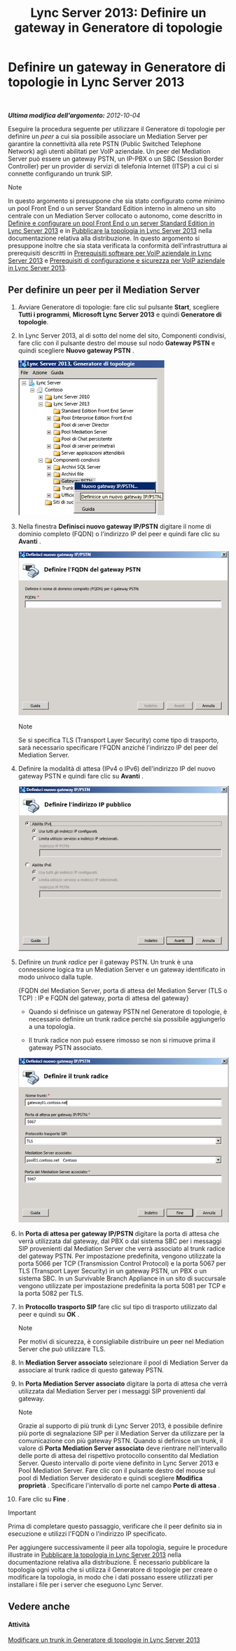 ﻿---
title: 'Lync Server 2013: Definire un gateway in Generatore di topologie'
TOCTitle: Definire un gateway in Generatore di topologie
ms:assetid: 456e5a96-d9f6-42a6-862c-a69464391628
ms:mtpsurl: https://technet.microsoft.com/it-it/library/Gg425945(v=OCS.15)
ms:contentKeyID: 49300383
ms.date: 08/24/2015
mtps_version: v=OCS.15
ms.translationtype: HT
---

# Definire un gateway in Generatore di topologie in Lync Server 2013

 

_**Ultima modifica dell'argomento:** 2012-10-04_

Eseguire la procedura seguente per utilizzare il Generatore di topologie per definire un *peer* a cui sia possibile associare un Mediation Server per garantire la connettività alla rete PSTN (Public Switched Telephone Network) agli utenti abilitati per VoIP aziendale. Un peer del Mediation Server può essere un gateway PSTN, un IP-PBX o un SBC (Session Border Controller) per un provider di servizi di telefonia Internet (ITSP) a cui ci si connette configurando un trunk SIP.


> [!NOTE]
> In questo argomento si presuppone che sia stato configurato come minimo un pool Front End o un server Standard Edition interno in almeno un sito centrale con un Mediation Server collocato o autonomo, come descritto in <A href="lync-server-2013-define-and-configure-a-front-end-pool-or-standard-edition-server.md">Definire e configurare un pool Front End o un server Standard Edition in Lync Server 2013</A> e in <A href="lync-server-2013-publish-the-topology.md">Pubblicare la topologia in Lync Server 2013</A> nella documentazione relativa alla distribuzione. In questo argomento si presuppone inoltre che sia stata verificata la conformità dell'infrastruttura ai prerequisiti descritti in <A href="lync-server-2013-software-prerequisites-for-enterprise-voice.md">Prerequisiti software per VoIP aziendale in Lync Server 2013</A> e <A href="lync-server-2013-security-and-configuration-prerequisites-for-enterprise-voice.md">Prerequisiti di configurazione e sicurezza per VoIP aziendale in Lync Server 2013</A>.



## Per definire un peer per il Mediation Server

1.  Avviare Generatore di topologie: fare clic sul pulsante **Start**, scegliere **Tutti i programmi**, **Microsoft Lync Server 2013** e quindi **Generatore di topologie**.

2.  In Lync Server 2013, al di sotto del nome del sito, Componenti condivisi, fare clic con il pulsante destro del mouse sul nodo **Gateway PSTN** e quindi scegliere **Nuovo gateway PSTN** .
    
    ![Generatore di topologie Lync Server 2013](images/Gg425945.d898c3c1-8798-4b74-8f02-b994ef3db4c1(OCS.15).png "Generatore di topologie Lync Server 2013")

3.  Nella finestra **Definisci nuovo gateway IP/PSTN** digitare il nome di dominio completo (FQDN) o l'indirizzo IP del peer e quindi fare clic su **Avanti** .
    
    ![Gateway IP/PSTN](images/Gg425945.8017ba5e-41bc-48d4-97d9-fd306cd322b8(OCS.15).png "Gateway IP/PSTN")
    

    > [!NOTE]
    > Se si specifica TLS (Transport Layer Security) come tipo di trasporto, sarà necessario specificare l'FQDN anziché l'indirizzo IP del peer del Mediation Server.



4.  Definire la modalità di attesa (IPv4 o IPv6) dell'indirizzo IP del nuovo gateway PSTN e quindi fare clic su **Avanti** .
    
    ![Indirizzo IP](images/Gg425945.c7fc0d12-adc8-45a7-aca1-b376e1d2fcec(OCS.15).png "Indirizzo IP")

5.  Definire un *trunk radice* per il gateway PSTN. Un trunk è una connessione logica tra un Mediation Server e un gateway identificato in modo univoco dalla tuple.
    
    {FQDN del Mediation Server, porta di attesa del Mediation Server (TLS o TCP) : IP e FQDN del gateway, porta di attesa del gateway}
    
      - Quando si definisce un gateway PSTN nel Generatore di topologie, è necessario definire un trunk radice perché sia possibile aggiungerlo a una topologia.
    
      - Il trunk radice non può essere rimosso se non si rimuove prima il gateway PSTN associato.
    
    ![Definizione del gateway: trunk radice](images/Gg425945.3b030757-eb35-4616-bb6b-74ee67507e3d(OCS.15).png "Definizione del gateway: trunk radice")

6.  In **Porta di attesa per gateway IP/PSTN** digitare la porta di attesa che verrà utilizzata dal gateway, dal PBX o dal sistema SBC per i messaggi SIP provenienti dal Mediation Server che verrà associato al trunk radice del gateway PSTN. Per impostazione predefinita, vengono utilizzate la porta 5066 per TCP (Transmission Control Protocol) e la porta 5067 per TLS (Transport Layer Security) in un gateway PSTN, un PBX o un sistema SBC. In un Survivable Branch Appliance in un sito di succursale vengono utilizzate per impostazione predefinita la porta 5081 per TCP e la porta 5082 per TLS.

7.  In **Protocollo trasporto SIP** fare clic sul tipo di trasporto utilizzato dal peer e quindi su **OK** .
    

    > [!NOTE]
    > Per motivi di sicurezza, è consigliabile distribuire un peer nel Mediation Server che può utilizzare TLS.



8.  In **Mediation Server associato** selezionare il pool di Mediation Server da associare al trunk radice di questo gateway PSTN.

9.  In **Porta Mediation Server associato** digitare la porta di attesa che verrà utilizzata dal Mediation Server per i messaggi SIP provenienti dal gateway.
    

    > [!NOTE]
    > Grazie al supporto di più trunk di Lync Server 2013, è possibile definire più porte di segnalazione SIP per il Mediation Server da utilizzare per la comunicazione con più gateway PSTN. Quando si definisce un trunk, il valore di <STRONG>Porta Mediation Server associato</STRONG> deve rientrare nell'intervallo delle porte di attesa del rispettivo protocollo consentito dal Mediation Server. Questo intervallo di porte viene definito in Lync Server 2013 e Pool Mediation Server. Fare clic con il pulsante destro del mouse sul pool di Mediation Server desiderato e quindi scegliere <STRONG>Modifica proprietà</STRONG> . Specificare l'intervallo di porte nel campo <STRONG>Porte di attesa</STRONG> .



10. Fare clic su **Fine** .

> [!important]  
> Prima di completare questo passaggio, verificare che il peer definito sia in esecuzione e utilizzi l'FQDN o l'indirizzo IP specificato.

Per aggiungere successivamente il peer alla topologia, seguire le procedure illustrate in [Pubblicare la topologia in Lync Server 2013](lync-server-2013-publish-the-topology.md) nella documentazione relativa alla distribuzione. È necessario pubblicare la topologia ogni volta che si utilizza il Generatore di topologie per creare o modificare la topologia, in modo che i dati possano essere utilizzati per installare i file per i server che eseguono Lync Server.

## Vedere anche

#### Attività

[Modificare un trunk in Generatore di topologie in Lync Server 2013](lync-server-2013-modify-a-trunk-in-topology-builder.md)


